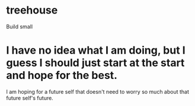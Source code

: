 # treehouse
Build small
# I have no idea what I am doing, but I guess I should just start at the start and hope for the best.
I am hoping for a future self that doesn't need to worry so much about that future self's future.
